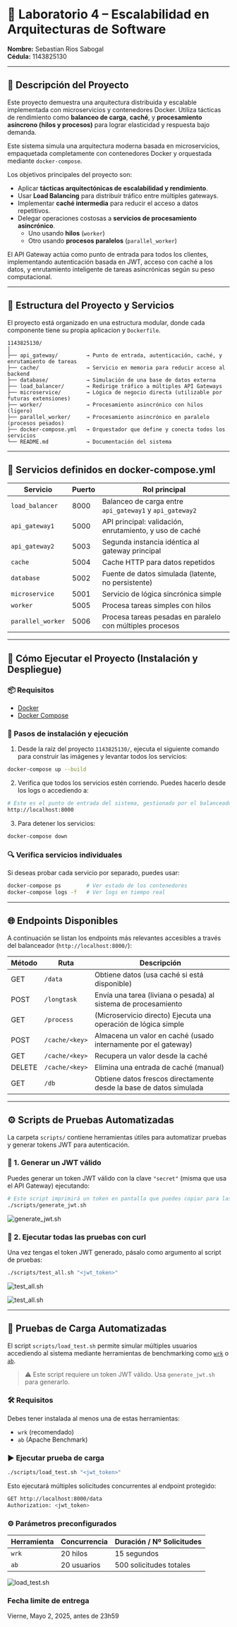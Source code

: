 # 🧪 Laboratorio 4 – Escalabilidad en Arquitecturas de Software

**Nombre:** Sebastian Rios Sabogal  
**Cédula:** 1143825130

---

## 📘 Descripción del Proyecto

Este proyecto demuestra una arquitectura distribuida y escalable implementada con microservicios y contenedores Docker.
Utiliza tácticas de rendimiento como **balanceo de carga**, **caché**, y **procesamiento asíncrono (hilos y procesos)** para lograr elasticidad y respuesta bajo demanda.

Este sistema simula una arquitectura moderna basada en microservicios, empaquetada completamente con contenedores Docker y orquestada mediante `docker-compose`.

Los objetivos principales del proyecto son:

- Aplicar **tácticas arquitectónicas de escalabilidad y rendimiento**.
- Usar **Load Balancing** para distribuir tráfico entre múltiples gateways.
- Implementar **caché intermedia** para reducir el acceso a datos repetitivos.
- Delegar operaciones costosas a **servicios de procesamiento asincrónico**.
  - Uno usando **hilos** (`worker`)
  - Otro usando **procesos paralelos** (`parallel_worker`)

El API Gateway actúa como punto de entrada para todos los clientes, implementando autenticación basada en JWT, acceso con caché a los datos, y enrutamiento inteligente de tareas asincrónicas según su peso computacional.

---

## 🧱 Estructura del Proyecto y Servicios

El proyecto está organizado en una estructura modular, donde cada componente tiene su propia aplicacion y `Dockerfile`.

```plaintext
1143825130/
│
├── api_gateway/         → Punto de entrada, autenticación, caché, y enrutamiento de tareas
├── cache/               → Servicio en memoria para reducir acceso al backend
├── database/            → Simulación de una base de datos externa
├── load_balancer/       → Redirige tráfico a múltiples API Gateways
├── microservice/        → Lógica de negocio directa (utilizable por futuras extensiones)
├── worker/              → Procesamiento asincrónico con hilos (ligero)
├── parallel_worker/     → Procesamiento asincrónico en paralelo (procesos pesados)
├── docker-compose.yml   → Orquestador que define y conecta todos los servicios
└── README.md            → Documentación del sistema
```

---

## 🔧 Servicios definidos en docker-compose.yml

| Servicio         | Puerto | Rol principal                                               |
|------------------|--------|-------------------------------------------------------------|
| `load_balancer`  | 8000   | Balanceo de carga entre `api_gateway1` y `api_gateway2`     |
| `api_gateway1`   | 5000   | API principal: validación, enrutamiento, y uso de caché     |
| `api_gateway2`   | 5003   | Segunda instancia idéntica al gateway principal             |
| `cache`          | 5004   | Cache HTTP para datos repetidos                             |
| `database`       | 5002   | Fuente de datos simulada (latente, no persistente)          |
| `microservice`   | 5001   | Servicio de lógica sincrónica simple                        |
| `worker`         | 5005   | Procesa tareas simples con hilos                            |
| `parallel_worker`| 5006   | Procesa tareas pesadas en paralelo con múltiples procesos   |

---

## 🚀 Cómo Ejecutar el Proyecto (Instalación y Despliegue)

### 📦 Requisitos

- [Docker](https://www.docker.com/)
- [Docker Compose](https://docs.docker.com/compose/)

### 🔧 Pasos de instalación y ejecución

1. Desde la raíz del proyecto `1143825130/`, ejecuta el siguiente comando para construir las imágenes y levantar todos los servicios:

```bash
docker-compose up --build
```

2. Verifica que todos los servicios estén corriendo. Puedes hacerlo desde los logs o accediendo a:

```bash
# Este es el punto de entrada del sistema, gestionado por el balanceador de carga.
http://localhost:8000
```

3. Para detener los servicios:

```bash
docker-compose down
```

### 🔍 Verifica servicios individuales

Si deseas probar cada servicio por separado, puedes usar:

```bash
docker-compose ps        # Ver estado de los contenedores
docker-compose logs -f   # Ver logs en tiempo real
```

---

## 🌐 Endpoints Disponibles

A continuación se listan los endpoints más relevantes accesibles a través del balanceador (`http://localhost:8000/`):

| Método | Ruta             | Descripción                                                        |
|--------|------------------|--------------------------------------------------------------------|
| GET    | `/data`          | Obtiene datos (usa caché si está disponible)                       |
| POST   | `/longtask`      | Envía una tarea (liviana o pesada) al sistema de procesamiento     |
| GET    | `/process`       | (Microservicio directo) Ejecuta una operación de lógica simple     |
| POST   | `/cache/<key>`   | Almacena un valor en caché (usado internamente por el gateway)     |
| GET    | `/cache/<key>`   | Recupera un valor desde la caché                                   |
| DELETE | `/cache/<key>`   | Elimina una entrada de caché (manual)                              |
| GET    | `/db`            | Obtiene datos frescos directamente desde la base de datos simulada |

---

## ⚙️ Scripts de Pruebas Automatizadas

La carpeta `scripts/` contiene herramientas útiles para automatizar pruebas y generar tokens JWT para autenticación.

### 🔐 1. Generar un JWT válido

Puedes generar un token JWT válido con la clave `"secret"` (misma que usa el API Gateway) ejecutando:

```bash
# Este script imprimirá un token en pantalla que puedes copiar para las siguientes pruebas.
./scripts/generate_jwt.sh
```

![generate_jwt.sh](imgs/genetare_jwt.png)

### 🧪 2. Ejecutar todas las pruebas con curl

Una vez tengas el token JWT generado, pásalo como argumento al script de pruebas:

```bash
./scripts/test_all.sh "<jwt_token>"
```

![test_all.sh](imgs/test_all_1.png)

![test_all.sh](imgs/test_all_2.png)

---

## 🔄 Pruebas de Carga Automatizadas

El script `scripts/load_test.sh` permite simular múltiples usuarios accediendo al sistema mediante herramientas de benchmarking como [`wrk`](https://github.com/wg/wrk) o [`ab`](https://httpd.apache.org/docs/2.4/programs/ab.html).

> ⚠️ Este script requiere un token JWT válido. Usa `generate_jwt.sh` para generarlo.

### 🛠️ Requisitos

Debes tener instalada al menos una de estas herramientas:

- `wrk` (recomendado)
- `ab` (Apache Benchmark)

### ▶️ Ejecutar prueba de carga

```bash
./scripts/load_test.sh "<jwt_token>"
```

Esto ejecutará múltiples solicitudes concurrentes al endpoint protegido:

```bash
GET http://localhost:8000/data
Authorization: <jwt_token>
```

### ⚙️ Parámetros preconfigurados

| Herramienta | Concurrencia | Duración / Nº Solicitudes |
|-------------|--------------|---------------------------|
| `wrk`       | 20 hilos     | 15 segundos               |
| `ab`        | 20 usuarios  | 500 solicitudes totales   |

![load_test.sh](imgs/load_test.png)

### Fecha limite de entrega

Vierne, Mayo 2, 2025, antes de 23h59
